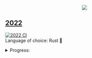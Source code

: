 <p align="center">
  <img src="https://user-images.githubusercontent.com/7150217/206574097-77a942c9-dfdc-487b-87ed-4c2729393349.png">
</p>



## [2022](https://github.com/tatupesonen/aoc/tree/master/2022)
[![2022 CI](https://github.com/tatupesonen/aoc/actions/workflows/2022.yml/badge.svg)](https://github.com/tatupesonen/aoc/actions/workflows/2022.yml)  
Language of choice: Rust 🦀

<details>
<summary>Progress:</summary>
<br>
<table>
<thead>
  <tr>
    <th></th>
    <th>1</th>
    <th>2</th>
    <th>3</th>
    <th>4</th>
    <th>5</th>
    <th>6</th>
    <th>7</th>
    <th>8</th>
    <th>9</th>
    <th>10</th>
    <th>11</th>
    <th>12</th>
  </tr>
</thead>
<tbody>
  <tr>
    <td>Part 1</td>
    <td>⭐</td>
    <td>⭐</td>
    <td>⭐</td>
    <td>⭐</td>
    <td>⭐</td>
    <td>⭐</td>
    <td>⭐</td>
    <td>⭐</td>
    <td>⭐</td>
    <td>⭐</td>
    <td>⭐</td>
    <td>⭐</td>
  </tr>
  <tr>
    <td>Part 2</td>
    <td>⭐</td>
    <td>⭐</td>
    <td>⭐</td>
    <td>⭐</td>
    <td>⭐</td>
    <td>⭐</td>
    <td>⭐</td>
    <td>⭐</td>
    <td>⭐</td>
    <td>⭐</td>
    <td></td>
  </tr>
</tbody>
</table>
</details>
